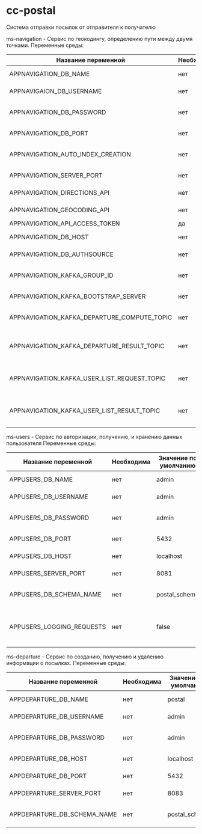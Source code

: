 # cc-postal

Система отправки посылок от отправителя к получателю

ms-navigation - Сервис по геокодингу, определению пути между двумя точками.
Переменные среды:

| Название переменной                         | Необходима | Значение по умолчанию                                   |Описание                                   |
| --------------------------------------------|------------|---------------------------------------------------------|-------------------------------------------|
| APPNAVIGATION_DB_NAME                       | нет        |    postal                                               |Имя базы данных                            | 
| APPNAVIGAION_DB_USERNAME                    | нет        |    admin                                                |Пользователь базы данных                   |
| APPNAVIGATION_DB_PASSWORD                   | нет        |    admin                                                |Пароль для пользователя базы данных        |
| APPNAVIGATION_DB_PORT                       | нет        |    27017                                                |Порт сервера базы данных                   | 
| APPNAVIGATION_AUTO_INDEX_CREATION           | нет        |     true                                                | Автоматическое создание индексов          |
| APPNAVIGATION_SERVER_PORT                   | нет        |    8082                                                 |Порт сервера приложения                    |
| APPNAVIGATION_DIRECTIONS_API                | нет        |    https://api.mapbox.com/directions/v5/mapbox/driving/ | URL от API для получения пути             |
| APPNAVIGATION_GEOCODING_API                 | нет        |    https://api.mapbox.com/geocoding/v5/mapbox.places/   | URL от API для геокодирования             |
| APPNAVIGATION_API_ACCESS_TOKEN              | да         |   _                                                     | токен для API                             |
| APPNAVIGATION_DB_HOST                       | нет        |   localhost                                             | хост базы данных                          |
| APPNAVIGATION_DB_AUTHSOURCE                 | нет        |   admin                                                 | база аутентификации                       |
|APPNAVIGATION_KAFKA_GROUP_ID                 | нет        |   ms_navigaion                                          | имя группы слушателей в Apache Kafka      |
|APPNAVIGATION_KAFKA_BOOTSTRAP_SERVER         | нет        |   localhost:9092                                        | хосты серверов Apache Kafka               |
|APPNAVIGATION_KAFKA_DEPARTURE_COMPUTE_TOPIC  | нет        |   departure_duration_compute                            | топик для получения отправлений           |
|APPNAVIGATION_KAFKA_DEPARTURE_RESULT_TOPIC   | нет        |   departure_duration_result                             | топик для передачи обновленных отправлений|
| APPNAVIGATION_KAFKA_USER_LIST_REQUEST_TOPIC | нет        |   user_list_request                                     | топик для передачи запроса пользователей  |
| APPNAVIGATION_KAFKA_USER_LIST_RESULT_TOPIC  | нет        |   user_list_result                                      | топик для получения списка пользователей  |




ms-users - Сервис по авторизации, получению, и хранению данных пользователя
Переменные среды:

| Название переменной               | Необходима | Значение по умолчанию                                   |Описание                                   |
| ----------------------------------|------------|---------------------------------------------------------|-------------------------------------------|
| APPUSERS_DB_NAME                  | нет        |    admin                                                | Имя базы данных                            | 
| APPUSERS_DB_USERNAME              | нет        |    admin                                                | Пользователь базы данных                   |
| APPUSERS_DB_PASSWORD              | нет        |    admin                                                | Пароль для пользователя базы данных        |
| APPUSERS_DB_PORT                  | нет        |    5432                                                 | Порт сервера базы данных                   | 
| APPUSERS_DB_HOST                  | нет        |    localhost                                            | Хост сервера базы данных            |
| APPUSERS_SERVER_PORT              | нет        |    8081                                                 | Порт сервера приложения                    |
| APPUSERS_DB_SCHEMA_NAME           | нет        |    postal_schema                                        | Стандартная схема базы данных            |
| APPUSERS_LOGGING_REQUESTS         | нет        |    false                                                | True - логирование всех входящих запросов             |


ms-departure - Сервис по созданию, получению и удалению информации о посылках.
Переменные среды:

| Название переменной               | Необходима | Значение по умолчанию                                   |Описание                                   |
| ----------------------------------|------------|---------------------------------------------------------|-------------------------------------------|
| APPDEPARTURE_DB_NAME              | нет        |    postal                                               | Имя базы данных                           | 
| APPDEPARTURE_DB_USERNAME          | нет        |    admin                                                | Пользователь базы данных                  |
| APPDEPARTURE_DB_PASSWORD          | нет        |    admin                                                | Пароль для пользователя базы данных       |
| APPDEPARTURE_DB_HOST              | нет        |    localhost                                            | Хост сервера базы данных                  |
| APPDEPARTURE_DB_PORT              | нет        |    5432                                                 | Порт сервера базы данных                  | 
| APPDEPARTURE_SERVER_PORT          | нет        |    8083                                                 | Порт сервера приложения                   |
| APPDEPARTURE_DB_SCHEMA_NAME       | нет        |    postal_schema                                        | Стандартная схема базы данных             |